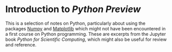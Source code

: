 Introduction to *Python Preview*
============

This is a selection of notes on Python, particularly about using the packages [Numpy](https://numpy.org/) and [Matplotlib](https://matplotlib.org/) which might not have been encountered in a first course on Python programming.
These are excerpts from the Jupyter book *Python for Scientific Computing*, which might also be useful for review and reference.
